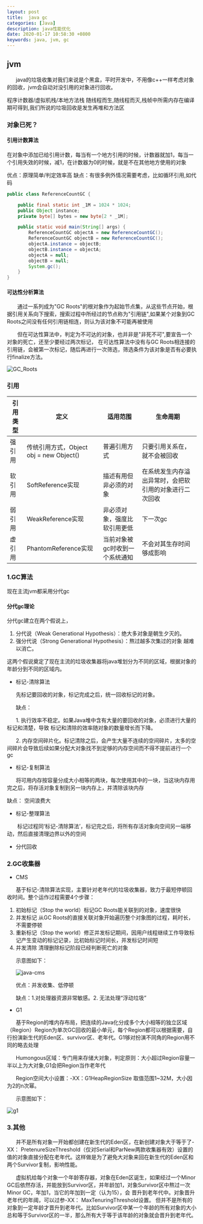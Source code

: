 ```yaml
---
layout: post
title:  java gc
categories: [Java]
description: java性能优化
date: 2020-01-17 10:58:30 +0800
keywords: java, jvm, gc
---
```


## jvm
&nbsp;&nbsp;&nbsp;&nbsp;&nbsp;&nbsp;java的垃圾收集对我们来说是个黑盒，平时开发中，不用像c++一样考虑对象的回收，jvm会自动对没引用的对象进行回收。

程序计数器/虚拟机栈/本地方法栈 随线程而生,随线程而灭,栈帧中所需内存在编译期可得到,我们所说的垃圾回收是发生再堆和方法区

### 对象已死？

#### 引用计数算法
在对象中添加已给引用计数，每当有一个地方引用的时候，计数器就加1，每当一个引用失效的时候，减1，在计数器为0的时候，就是不在其他地方使用的对象

优点：原理简单/判定效率高
缺点：有很多例外情况需要考虑，比如循环引用,如代码
```java
public class ReferenceCountGC {

    public final static int _1M = 1024 * 1024;
    public Object instance;
    private byte[] bytes = new byte[2 * _1M];

    public static void main(String[] args) {
        ReferenceCountGC objectA = new ReferenceCountGC();
        ReferenceCountGC objectB = new ReferenceCountGC();
        objectA.instance = objectB;
        objectB.instance = objectA;
        objectA = null;
        objectB = null;
        System.gc();
    }
}
```

#### 可达性分析算法
&nbsp;&nbsp;&nbsp;&nbsp;&nbsp;&nbsp;&nbsp;通过一系列成为"GC Roots"的根对象作为起始节点集，从这些节点开始，根据引用关系向下搜索，搜索过程中所经过的节点称为"引用链",如果某个对象到GC Roots之间没有任何引用链相连，则认为该对象不可能再被使用

&nbsp;&nbsp;&nbsp;&nbsp;&nbsp;&nbsp;&nbsp;但在可达性算法中，判定为不可达的对象，也并非是"非死不可",要宣告一个对象的死亡，还至少要经过两次标记，
在可达性算法中没有与GC Roots相连接的引用链，会被第一次标记，随后再进行一次筛选，筛选条件为该对象是否有必要执行finalize方法。

![GC_Roots](../images/posts/java-gc-root.png)

### 引用
引用类型 | 定义 | 适用范围 | 生命周期
--------| ---- | ------- | --------|
强引用 | 传统引用方式，Object obj = new Object() | 普遍引用方式 | 只要引用关系在，就不会被回收 |
软引用 | SoftReference实现 | 描述有用但非必须的对象 | 在系统发生内存溢出异常时，会把软引用的对象进行二次回收| 
弱引用 | WeakReference实现 | 非必须对象，强度比软引用更低 | 下一次gc |
虚引用 | PhantomReference实现 | 当前对象被gc时收到一个系统通知 | 不会对其生存时间够成影响 |


### 1.GC算法
现在主流jvm都采用分代gc

#### 分代gc理论
分代gc建立在两个假说上，
1. 分代说（Weak Generational Hypothesis）：绝大多对象是朝生夕灭的。 
2. 强分代说（Strong Generational Hypothesis）：熬过越多次集过的对象 越难以消亡。

这两个假说奠定了现在主流的垃圾收集器将java堆划分为不同的区域，根据对象的年龄分到不同的区域内。

- 标记-清除算法

&nbsp;&nbsp;&nbsp;&nbsp;&nbsp;&nbsp;先标记要回收的对象，标记完成之后，统一回收标记的对象。

&nbsp;&nbsp;&nbsp;&nbsp;&nbsp;&nbsp;缺点：

&nbsp;&nbsp;&nbsp;&nbsp;&nbsp;&nbsp;1.  执行效率不稳定。如果Java堆中含有大量的要回收的对象，必须进行大量的标记和清楚，导致 标记和清除的效率随对象的数量增长而下降。

&nbsp;&nbsp;&nbsp;&nbsp;&nbsp;&nbsp;2. 内存空间碎片化。标记清除之后，会产生大量不连续的空间碎片，太多的空间碎片会导致后续如果分配大对象找不到足够的内存空间而不得不提前进行一个gc

- 标记-复制算法

&nbsp;&nbsp;&nbsp;&nbsp;&nbsp;&nbsp;将可用内存按容量分成大小相等的两块，每次使用其中的一块，当这块内存用完之后，将存活对象复制到另一块内存上，并清除该块内存

缺点：
空间浪费大
- 标记-整理算法

&nbsp;&nbsp;&nbsp;&nbsp;&nbsp;&nbsp; 标记过程同‘标记-清除算法’，标记完之后，将所有存活对象向空间另一端移动，然后直接清理边界以外的空间
- 分代回收

### 2.GC收集器
- CMS

&nbsp;&nbsp;&nbsp;&nbsp;&nbsp;&nbsp;基于标记-清除算法实现，主要针对老年代的垃圾收集器，致力于最短停顿回收时间。整个运作过程需要4个步骤：

1. 初始标记（Stop the world）标记GC Roots能关联到的对象，速度很快
2. 并发标记  从GC Roots的直接关联对象开始遍历整个对象图的过程，耗时长，不需要停顿
3. 重新标记（Stop the world）修正并发标记期间，因用户线程继续工作导致标记产生变动的标记记录，比初始标记时间长，并发标记时间短
4. 并发清除 清理删除标记阶段已经判断死亡的对象

&nbsp;&nbsp;&nbsp;&nbsp;&nbsp;&nbsp;示意图如下：

&nbsp;&nbsp;&nbsp;&nbsp;&nbsp;&nbsp;![java-cms](../images/posts/java-cms.png)

&nbsp;&nbsp;&nbsp;&nbsp;&nbsp;&nbsp;优点：并发收集、低停顿

&nbsp;&nbsp;&nbsp;&nbsp;&nbsp;&nbsp;缺点：1.对处理器资源非常敏感。2. 无法处理“浮动垃圾”
- G1

&nbsp;&nbsp;&nbsp;&nbsp;&nbsp;&nbsp;基于Region的堆内存布局，把连续的Java化分成多个大小相等的独立区域（Region）Region为单次GC回收的最小单元，每个Region都可以根据需要，自行扮演新生代的Eden区、survivor区、老年代。G1够对扮演不同角的Region用不同的略去处理

&nbsp;&nbsp;&nbsp;&nbsp;&nbsp;&nbsp;Humongous区域：专门用来存储大对象，判定原则：大小超过Region容量一半以上为大对象,G1会把Region当作老年代

&nbsp;&nbsp;&nbsp;&nbsp;&nbsp;&nbsp;Region空间大小设置：-XX：G1HeapRegionSize 取值范围1~32M，大小因为2的n次幂。

&nbsp;&nbsp;&nbsp;&nbsp;&nbsp;&nbsp;示意图如下：

![g1](../images/posts/java-g1.png)

### 3.其他

&nbsp;&nbsp;&nbsp;&nbsp;&nbsp;&nbsp;并不是所有对象一开始都创建在新生代的Eden区，在新创建对象大于等于了-XX： PretenureSizeThreshold（仅对Serial和ParNew两款收集器有效）设置的值的对象直接分配在老年代。这样做是为了避免大对象来回在新生代的Eden区和两个Survivor复制，影响性能。

&nbsp;&nbsp;&nbsp;&nbsp;&nbsp;&nbsp;虚拟机给每个对象一个年龄寄存器，对象在Eden区诞生，如果经过一个Minor GC后依然存活，并能放到Survivor区，并年龄加1，对象Survivor区中熬过一次 Minor GC，年加1，当它的年加到一定（认为15），会 晋升到老年代中。对象晋升老年代的年阈，可以过参-XX： MaxTenuringThreshold设置。 但并不是所有的对象到一定年龄才晋升到老年代。比如Survivor区中某一个年龄的所有对象的大小总和等于Survivor区的一半，那么所有大于等于该年龄的对象就会晋升到老年代。